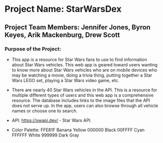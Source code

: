 # Project Name: StarWarsDex

## Project Team Members: Jennifer Jones, Byron Keyes, Arik Mackenburg, Drew Scott

### Purpose of the Project: 

* This app is a resource for Star Wars fans to use to find information about Star Wars vehicles. This web app is geared toward users wanting to know more about Star Wars vehicles who are on mobile devices who may be watching a movie, doing a trivia thing, putting together a Star Wars LEGO set, playing a Star Wars video game,  etc.  

* There are nearly 40 Star Wars vehicles in the API. This is a resource for multiple different types of users and this web app is a comprehensive resource. The database includes links to the image files that the API does not serve up.  In the app, users can also browse through all vehicle names or choose one to search. 

* API: https://swapi.dev/ - Star Wars API.

* Color Palette: 
    FFE81F Banana Yellow
    000000 Black
    00FFFF Cyan
    FFFFFF White
    999999 Dark Gray
